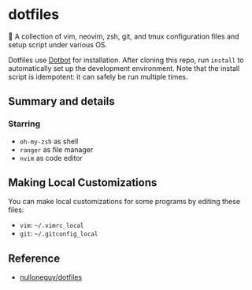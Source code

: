 # dotfiles
🤗 A collection of vim, neovim, zsh, git, and tmux configuration files and setup script under various OS.

Dotfiles use [Dotbot](https://github.com/anishathalye/dotbot) for installation. After cloning this repo, run `install` to automatically set up the development environment. Note that the install script is idempotent: it can safely be run multiple times.

## Summary and details

### Starring

- `oh-my-zsh` as shell
- `ranger` as file manager
- `nvim` as code editor

## Making Local Customizations

You can make local customizations for some programs by editing these files:

- `vim`: `~/.vimrc_local`
- `git`: `~/.gitconfig_local`

## Reference

- [nulloneguy/dotfiles](https://github.com/nulloneguy/dotfiles)
